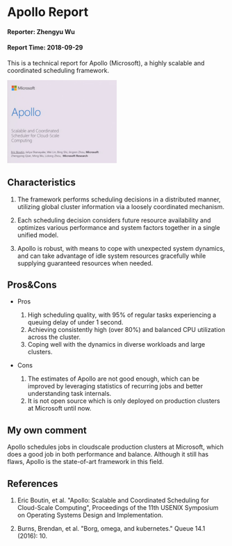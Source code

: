 # Apollo Report
#### Reporter: Zhengyu Wu
#### Report Time: 2018-09-29

This is a technical report for Apollo (Microsoft), a highly
scalable and coordinated scheduling framework.

<img  src="https://github.com/GEORGE5961/markdown_photos/blob/master/apollo.png?raw=true" width="50%" height="50%" />

## Characteristics
1. The framework performs scheduling decisions in a distributed manner, utilizing global cluster information via a loosely coordinated mechanism.

2. Each scheduling decision considers future resource availability
and optimizes various performance and system factors together in a single unified model.

3. Apollo is robust, with means to cope with unexpected system dynamics, and can take advantage of idle system resources gracefully while supplying guaranteed resources when needed.

## Pros&Cons

* Pros 
	1. High scheduling quality, with 95% of regular tasks experiencing a queuing delay of under 1 second.
	2. Achieving consistently high (over 80%) and balanced CPU utilization across the cluster.
	3. Coping well with the dynamics in diverse workloads and large clusters.

* Cons
	1. The estimates of Apollo are not good enough, which can be improved by leveraging statistics of recurring jobs and better understanding task internals.
	2. It is not open source which is only deployed on production
clusters at Microsoft until now.

## My own comment

Apollo schedules jobs in cloudscale production clusters at Microsoft, 
which does a good job in both performance and balance. Although it still has flaws, Apollo is the state-of-art framework in this field.

## References

1. Eric Boutin, et al. "Apollo: Scalable and Coordinated Scheduling
for Cloud-Scale Computing",  Proceedings of the 11th USENIX Symposium on Operating Systems Design and Implementation.

2. Burns, Brendan, et al. "Borg, omega, and kubernetes." Queue 14.1 (2016): 10.
